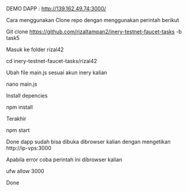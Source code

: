 DEMO DAPP : http://139.162.49.74:3000/

Cara menggunakan
Clone repo dengan menggunakan perintah berikut

Git clone https://github.com/rizaltampan2/inery-testnet-faucet-tasks -b task5

Masuk ke folder rizal42

cd inery-testnet-faucet-tasks/rizal42

Ubah file main.js sesuai akun inery kalian

nano main.js

Install depencies 

npm install

Terakhir

npm start


Done dapp sudah bisa dibuka dibrowser kalian dengan mengetikan 
http://ip-vps:3000

Apabila error coba perintah ini dibrowser kalian

ufw allow 3000

Done
